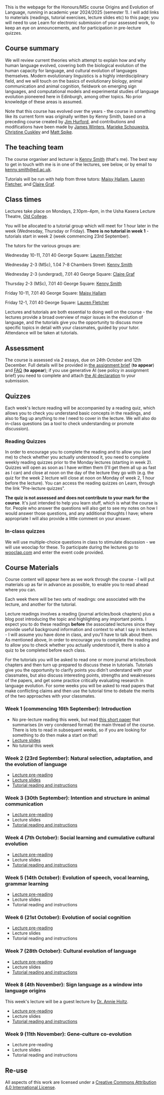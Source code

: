 
This is the webpage for the Honours/MSc course Origins and Evolution of Language, running in academic year 2024/2025 (semester 1). I will add links to materials (readings, tutorial exercises, lecture slides etc) to this page; you will need to use Learn for electronic submission of your assessed work, to keep an eye on announcements, and for participation in pre-lecture quizzes.

## Course summary

We will review current theories which attempt to explain how and why human language evolved, covering both the biological evolution of the human capacity for language, and cultural evolution of languages themselves. Modern evolutionary linguistics is a highly interdisciplinary field, and we will touch on the basics of evolutionary biology, animal communication and animal cognition, fieldwork on emerging sign languages, and computational models and experimental studies of language evolution pioneered here in Edinburgh, among other topics. No prior knowledge of these areas is assumed.

Note that this course has evolved over the years - the course in something like its current form was originally written by Kenny Smith, based on a preceding course created by [Jim Hurford](http://www.lel.ed.ac.uk/~jim/), and contributions and modifications have been made by [James Winters](https://j-winters.github.io), [Marieke Schouwstra](https://mariekeschouwstra.github.io), [Christine Cuskley](https://ccuskley.github.io) and [Matt Spike](https://www.pyowhack.com).

## The teaching team

The course organiser and lecturer is [Kenny Smith](http://www.lel.ed.ac.uk/~kenny/) (that's me). The best way to get in touch with me is in one of the lectures, see below, or by email to [kenny.smith@ed.ac.uk](mailto:kenny.smith@ed.ac.uk).

Tutorials will be run with help from three tutors: [Maisy Hallam](https://maisyhallam.github.io), [Lauren Fletcher](https://www.inf.ed.ac.uk/people/students/Lauren_Fletcher.html), and [Claire Graf](https://www.ed.ac.uk/profile/claire-graf). 

## Class times

Lectures take place on Mondays, 2.10pm-4pm, in the Usha Kasera Lecture Theatre, [Old College](https://www.ed.ac.uk/maps/maps?building=0001). 

You will be allocated to a tutorial group which will meet for 1 hour later in the week (Wednesday, Thursday or Friday). **There is no tutorial in week 1** - tutorials start in week 2 (week commencing 23rd September). 

The tutors for the various groups are:

Wednesday 10-11, 7.01 40 George Square: [Lauren Fletcher](https://www.inf.ed.ac.uk/people/students/Lauren_Fletcher.html)

Wednesday 2-3 (MSc), 1.04 7-8 Chambers Street: [Kenny Smith](http://www.lel.ed.ac.uk/~kenny/)

Wednesday 2-3 (undergrad), 7.01 40 George Square: [Claire Graf](https://www.ed.ac.uk/profile/claire-graf)

Thursday 2-3 (MSc), 7.01 40 George Square: [Kenny Smith](http://www.lel.ed.ac.uk/~kenny/)

Friday 10-11, 7.01 40 George Square: [Maisy Hallam](https://maisyhallam.github.io)

Friday 12-1, 7.01 40 George Square: [Lauren Fletcher](https://www.inf.ed.ac.uk/people/students/Lauren_Fletcher.html)


Lectures and tutorials are both essential to doing well on the course - the lectures provide a broad overview of major issues in the evolution of language, and the tutorials give you the opportunity to discuss more specific topics in detail with your classmates, guided by your tutor. Attendance will be taken at tutorials.

## Assessment

The course is assessed via 2 essays, due on 24th October and 12th December. Full details will be provided in [the assignment brief](assessment/OriginsAssignmentBrief24.pdf) (**to appear**) and [FAQ](assessment/origins_assignment_faq.md) (**to appear**); if you use generative AI (see policy in assignment brief) you need to complete and attach [the AI declaration](assessment/AI_declaration.docx) to your submission.

## Quizzes

Each week's lecture reading will be accompanied by a reading quiz, which allows you to check you understand basic concepts in the readings, and also to flag up anything to me I need to cover in the lecture. We will also do in-class questions (as a tool to check understanding or promote discussion).

### Reading Quizzes

In order to encourage you to complete the reading and to allow you (and me) to check whether you actually understood it, you need to complete weekly reading quizzes prior to the Monday lectures (starting in week 2). Quizzes will open as soon as I have written them (I'll get them all up as fast as I can) and close at noon on the day of the lecture they go with (e.g. the quiz for the week 2 lecture will close at noon on Monday of week 2, 1 hour before the lecture). You can access the reading quizzes on Learn, through the link "Pre-lecture quizzes".

**The quiz is not assessed and does not contribute to your mark for the course**. It's just intended to help you learn stuff, which is what the course is for. People who answer the questions will also get to see my notes on how I would answer those questions, and any additional thoughts I have; where appropriate I will also provide a little comment on your answer.

### In-class quizzes

We will use multiple-choice questions in class to stimulate discussion - we will use wooclap for these. To participate during the lectures go to [wooclap.com](wooclap.com) and enter the event code provided.

## Course Materials

Course content will appear here as we work through the course - I will put materials up as far in advance as possible, to enable you to read ahead where you can.

Each week there will be two sets of readings: one associated with the lecture, and another for the tutorial.  

Lecture readings involves a reading (journal articles/book chapters) plus a blog post introducing the topic and highlighting any important points. I expect you to do these readings **before** the associated lectures since they provide useful background information and context to what I say in lectures - I will assume you have done in class, and you'll have to talk about them. As mentioned above, in order to encourage you to complete the reading and to allow you to check whether you actually understood it, there is also a quiz to be completed before each class.

For the tutorials you will be asked to read one or more journal articles/book chapters and then turn up prepared to discuss these in tutorials. Tutorials give you the opportunity to clarify points you didn't understand with your classmates, but also discuss interesting points, strengths and weaknesses of the papers, and get some practice critically evaluating research in language evolution. For some weeks you will be asked to read papers that make conflicting claims and then use the tutorial time to debate the merits of the two approaches with your classmates.

### Week 1 (commencing 16th September): Introduction

- No pre-lecture reading this week, but read [this short paper](papers/smith_18_cognitive.pdf) that summarises (in very condensed format) the main thread of the course. There is lots to read in subsequent weeks, so if you are looking for something to do then make a start on that!
- [Lecture slides](slides/origins_lecture_wk1.pdf)
- No tutorial this week

### Week 2 (23rd September): Natural selection, adaptation, and the evolution of language

- [Lecture pre-reading](origins_reading_wk2.md)
- [Lecture slides](slides/origins_lecture_wk2.pdf)
- [Tutorial reading and instructions](origins_tutorial_wk2.md)

### Week 3 (30th September): Intention and structure in animal communication
- [Lecture pre-reading](origins_reading_wk3.md)
- Lecture slides
- [Tutorial reading and instructions](origins_tutorial_wk3.md)

### Week 4 (7th October): Social learning and cumulative cultural evolution
- [Lecture pre-reading](origins_reading_wk4.md)
- Lecture slides
- [Tutorial reading and instructions](origins_tutorial_wk4.md)

### Week 5 (14th October): Evolution of speech, vocal learning, grammar learning
- [Lecture pre-reading](origins_reading_wk5.md)
- Lecture slides
- Tutorial reading and instructions

### Week 6 (21st October): Evolution of social cognition
- [Lecture pre-reading](origins_reading_wk6.md)
- Lecture slides
- Tutorial reading and instructions

### Week 7 (28th October): Cultural evolution of language
- [Lecture pre-reading](origins_reading_wk7.md)
- Lecture slides
- [Tutorial reading and instructions](origins_tutorial_wk7.md)

### Week 8 (4th November): Sign language as a window into language origins 
This week's lecture will be a guest lecture by [Dr. Annie Holtz](https://annieholtz.github.io).
- [Lecture pre-reading](origins_reading_wk8.md)
- Lecture slides
- [Tutorial reading and instructions](origins_tutorial_wk8.md)

### Week 9 (11th November): Gene-culture co-evolution
- Lecture pre-reading
- Lecture slides
- Tutorial reading and instructions

## Re-use

All aspects of this work are licensed under a [Creative Commons Attribution 4.0 International License](http://creativecommons.org/licenses/by/4.0/).
